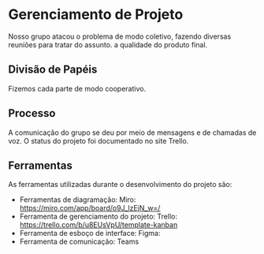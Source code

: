 # Gerenciamento de Projeto

Nosso grupo atacou o problema de modo coletivo, fazendo diversas reuniões para tratar do assunto. a qualidade do produto final.


## Divisão de Papéis

Fizemos cada parte de modo cooperativo.


## Processo

A comunicação do grupo se deu por meio de mensagens e de chamadas de voz. O status do projeto foi documentado no site Trello.


## Ferramentas

As ferramentas utilizadas durante o desenvolvimento do projeto são:

- Ferramentas de diagramação: Miro: https://miro.com/app/board/o9J_lzEjN_w=/
- Ferramenta de gerenciamento do projeto: Trello: https://trello.com/b/u8EUsVpU/template-kanban
- Ferramenta de esboço de interface: Figma: 
- Ferramenta de comunicação: Teams



<!--
O editor de código foi escolhido porque ele possui uma integração com o
sistema de versão. As ferramentas de comunicação utilizadas possuem
integração semelhante e por isso foram selecionadas. Por fim, para criar
diagramas utilizamos essa ferramenta por melhor captar as
necessidades da nossa solução.
-->
